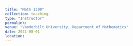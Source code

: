 ```yaml
---
title: "Math 1300"
collection: teaching
type: "Instructor"
permalink: 
venue: "Vanderbilt University, Department of Mathematics"
date: 2021-08-01
location: 
---
```

